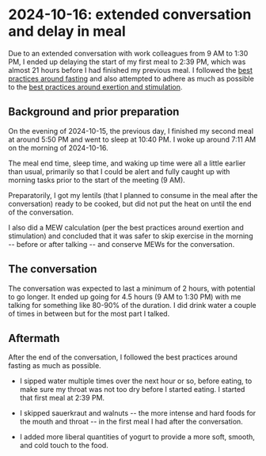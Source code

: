 # 2024-10-16: extended conversation and delay in meal

Due to an extended conversation with work colleagues from 9 AM to 1:30
PM, I ended up delaying the start of my first meal to 2:39 PM, which
was almost 21 hours before I had finished my previous meal. I followed
the [best practices around
fasting](../../best-practices/best-practices-around-fasting.md) and
also attempted to adhere as much as possible to the [best practices
around exertion and
stimulation](../../best-practices/best-practices-around-exertion-and-stimulation.md).

## Background and prior preparation

On the evening of 2024-10-15, the previous day, I finished my second
meal at around 5:50 PM and went to sleep at 10:40 PM. I woke up around
7:11 AM on the morning of 2024-10-16.

The meal end time, sleep time, and waking up time were all a little
earlier than usual, primarily so that I could be alert and fully
caught up with morning tasks prior to the start of the meeting (9 AM).

Preparatorily, I got my lentils (that I planned to consume in the meal
after the conversation) ready to be cooked, but did not put the heat
on until the end of the conversation.

I also did a MEW calculation (per the best practices around exertion
and stimulation) and concluded that it was safer to skip exercise in
the morning -- before or after talking -- and conserve MEWs for the
conversation.

## The conversation

The conversation was expected to last a minimum of 2 hours, with
potential to go longer. It ended up going for 4.5 hours (9 AM to 1:30
PM) with me talking for something like 80-90% of the duration. I did
drink water a couple of times in between but for the most part I
talked.

## Aftermath

After the end of the conversation, I followed the best practices
around fasting as much as possible.

* I sipped water multiple times over the next hour or so, before
  eating, to make sure my throat was not too dry before I started
  eating. I started that first meal at 2:39 PM.

* I skipped sauerkraut and walnuts -- the more intense and hard foods
  for the mouth and throat -- in the first meal I had after the
  conversation.

* I added more liberal quantities of yogurt to provide a more soft,
  smooth, and cold touch to the food.
